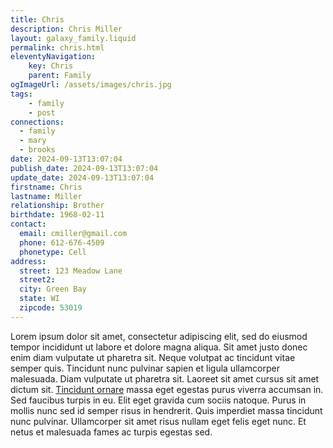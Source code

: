 ```yaml
---
title: Chris
description: Chris Miller
layout: galaxy_family.liquid
permalink: chris.html
eleventyNavigation:
    key: Chris
    parent: Family
ogImageUrl: /assets/images/chris.jpg
tags:
    - family
    - post
connections: 
  - family
  - mary
  - brooks
date: 2024-09-13T13:07:04
publish_date: 2024-09-13T13:07:04
update_date: 2024-09-13T13:07:04
firstname: Chris
lastname: Miller
relationship: Brother
birthdate: 1968-02-11
contact:
  email: cmiller@gmail.com
  phone: 612-676-4509
  phonetype: Cell
address:
  street: 123 Meadow Lane
  street2: 
  city: Green Bay
  state: WI
  zipcode: 53019
---
```


Lorem ipsum dolor sit amet, consectetur adipiscing elit, sed do eiusmod tempor incididunt ut labore et dolore magna
aliqua. Sit amet justo donec enim diam vulputate ut pharetra sit. Neque volutpat ac tincidunt vitae semper quis.
Tincidunt nunc pulvinar sapien et ligula ullamcorper malesuada. Diam vulputate ut pharetra sit. Laoreet sit amet cursus
sit amet dictum sit. [Tincidunt ornare](https://www.gitlab.com) massa eget egestas purus viverra accumsan in. Sed faucibus turpis in eu. Elit eget
gravida cum sociis natoque. Purus in mollis nunc sed id semper risus in hendrerit. Quis imperdiet massa tincidunt nunc
pulvinar. Ullamcorper sit amet risus nullam eget felis eget nunc. Et netus et malesuada fames ac turpis egestas sed.
